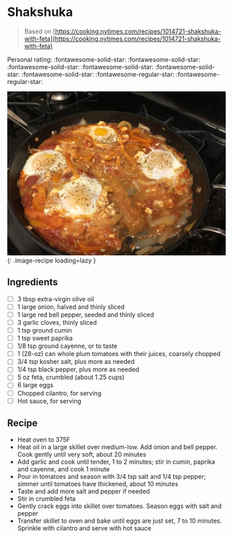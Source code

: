<!-- Needs Manual Review -->

<!-- Do not modify sections with "AUTO-*". They are updated by make.py -->

# Shakshuka

> Based on [https://cooking.nytimes.com/recipes/1014721-shakshuka-with-feta](https://cooking.nytimes.com/recipes/1014721-shakshuka-with-feta)

<!-- rating=3; (User can specify rating on scale of 1-5) -->
<!-- AUTO-UserRating -->
Personal rating: :fontawesome-solid-star: :fontawesome-solid-star: :fontawesome-solid-star: :fontawesome-solid-star: :fontawesome-solid-star: :fontawesome-solid-star: :fontawesome-regular-star: :fontawesome-regular-star:
<!-- /AUTO-UserRating -->

<!-- name_image=shakshuka.jpeg; (User can specify image name if multiple exist) -->
<!-- AUTO-Image -->
![shakshuka.jpeg](./shakshuka.jpeg){: .image-recipe loading=lazy }
<!-- /AUTO-Image -->

## Ingredients

* [ ] 3 tbsp extra-virgin olive oil
* [ ] 1 large onion, halved and thinly sliced
* [ ] 1 large red bell pepper, seeded and thinly sliced
* [ ] 3 garlic cloves, thinly sliced
* [ ] 1 tsp ground cumin
* [ ] 1 tsp sweet paprika
* [ ] 1/8 tsp ground cayenne, or to taste
* [ ] 1 (28-oz) can whole plum tomatoes with their juices, coarsely chopped
* [ ] 3/4 tsp kosher salt, plus more as needed
* [ ] 1/4 tsp black pepper, plus more as needed
* [ ] 5 oz feta, crumbled (about 1.25 cups)
* [ ] 6 large eggs
* [ ] Chopped cilantro, for serving
* [ ] Hot sauce, for serving

## Recipe

* Heat oven to 375F
* Heat oil in a large skillet over medium-low. Add onion and bell pepper. Cook gently until very soft, about 20 minutes
* Add garlic and cook until tender, 1 to 2 minutes; stir in cumin, paprika and cayenne, and cook 1 minute
* Pour in tomatoes and season with 3/4 tsp salt and 1/4 tsp pepper; simmer until tomatoes have thickened, about 10 minutes
* Taste and add more salt and pepper if needed
* Stir in crumbled feta
* Gently crack eggs into skillet over tomatoes. Season eggs with salt and pepper
* Transfer skillet to oven and bake until eggs are just set, 7 to 10 minutes. Sprinkle with cilantro and serve with hot sauce
